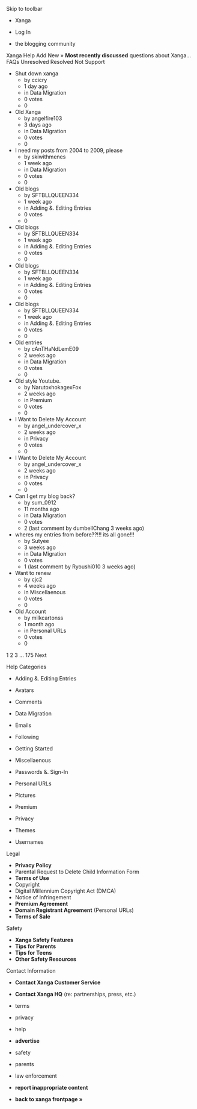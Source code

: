 Skip to toolbar

*   Xanga

*   Log In

*   the blogging community

Xanga Help Add New » **Most recently discussed** questions about Xanga… FAQs Unresolved Resolved Not Support

*   Shut down xanga
    *   by ccicry
    *   1 day ago
    *   in Data Migration
    *   0 votes
    *   0
*   Old Xanga
    *   by angelfire103
    *   3 days ago
    *   in Data Migration
    *   0 votes
    *   0
*   I need my posts from 2004 to 2009, please
    *   by skiwithmenes
    *   1 week ago
    *   in Data Migration
    *   0 votes
    *   0
*   Old blogs
    *   by SFTBLLQUEEN334
    *   1 week ago
    *   in Adding &. Editing Entries
    *   0 votes
    *   0
*   Old blogs
    *   by SFTBLLQUEEN334
    *   1 week ago
    *   in Adding &. Editing Entries
    *   0 votes
    *   0
*   Old blogs
    *   by SFTBLLQUEEN334
    *   1 week ago
    *   in Adding &. Editing Entries
    *   0 votes
    *   0
*   Old blogs
    *   by SFTBLLQUEEN334
    *   1 week ago
    *   in Adding &. Editing Entries
    *   0 votes
    *   0
*   Old entries
    *   by cAnTHaNdLemE09
    *   2 weeks ago
    *   in Data Migration
    *   0 votes
    *   0
*   Old style Youtube.
    *   by NarutoxhokagexFox
    *   2 weeks ago
    *   in Premium
    *   0 votes
    *   0
*   I Want to Delete My Account
    *   by angel\_undercover\_x
    *   2 weeks ago
    *   in Privacy
    *   0 votes
    *   0
*   I Want to Delete My Account
    *   by angel\_undercover\_x
    *   2 weeks ago
    *   in Privacy
    *   0 votes
    *   0
*   Can I get my blog back?
    *   by sum\_0912
    *   11 months ago
    *   in Data Migration
    *   0 votes
    *   2 (last comment by dumbellChang 3 weeks ago)
*   wheres my entries from before??!!! its all gone!!!
    *   by Sutyee
    *   3 weeks ago
    *   in Data Migration
    *   0 votes
    *   1 (last comment by Ryoushi010 3 weeks ago)
*   Want to renew
    *   by cjc2
    *   4 weeks ago
    *   in Miscellaenous
    *   0 votes
    *   0
*   Old Account
    *   by milkcartonss
    *   1 month ago
    *   in Personal URLs
    *   0 votes
    *   0

1 2 3 ... 175 Next

Help Categories

*   Adding &. Editing Entries
*   Avatars
*   Comments
*   Data Migration
*   Emails
*   Following
*   Getting Started
*   Miscellaenous

*   Passwords &. Sign-In
*   Personal URLs
*   Pictures
*   Premium
*   Privacy
*   Themes
*   Usernames

Legal

*   **Privacy Policy**
*   Parental Request to Delete Child Information Form
*   **Terms of Use**
*   Copyright
*   Digital Millennium Copyright Act (DMCA)
*   Notice of Infringement
*   **Premium Agreement**
*   **Domain Registrant Agreement** (Personal URLs)
*   **Terms of Sale**

Safety

*   **Xanga Safety Features**
*   **Tips for Parents**
*   **Tips for Teens**
*   **Other Safety Resources**

Contact Information

*   **Contact Xanga Customer Service**
*   **Contact Xanga HQ** (re: partnerships, press, etc.)

*   terms
*   privacy
*   help
*   **advertise**

*   safety
*   parents
*   law enforcement
*   **report inappropriate content**

*   **back to xanga frontpage »**